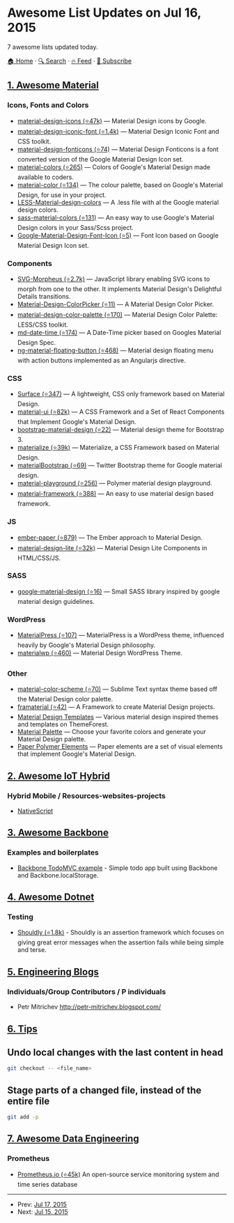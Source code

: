 # Awesome List Updates on Jul 16, 2015

7 awesome lists updated today.

[🏠 Home](/README.md) · [🔍 Search](https://test.trackawesomelist.com/search/) · [🔥 Feed](https://test.trackawesomelist.com/rss.xml) · [📮 Subscribe](https://trackawesomelist.us17.list-manage.com/subscribe?u=d2f0117aa829c83a63ec63c2f&id=36a103854c)



## [1. Awesome Material](/content/sachin1092/awesome-material/README.md)

### Icons, Fonts and Colors

*   [material-design-icons (⭐47k)](https://github.com/google/material-design-icons) — Material Design icons by Google.
*   [material-design-iconic-font (⭐1.4k)](https://github.com/zavoloklom/material-design-iconic-font) — Material Design Iconic Font and CSS toolkit.
*   [material-design-fonticons (⭐74)](https://github.com/designjockey/material-design-fonticons) — Material Design Fonticons is a font converted version of the Google Material Design Icon set.
*   [material-colors (⭐265)](https://github.com/shuhei/material-colors) — Colors of Google's Material Design made available to coders.
*   [material-color (⭐134)](https://github.com/mrmlnc/material-color) — The colour palette, based on Google's Material Design, for use in your project.
*   [LESS-Material-design-colors](https://github.com/tisign/LESS-Material-design-colors) — A .less file with al the Google material design colors.
*   [sass-material-colors (⭐131)](https://github.com/minusfive/sass-material-colors) — An easy way to use Google's Material Design colors in your Sass/Scss project.
*   [Google-Material-Design-Font-Icon (⭐5)](https://github.com/Seb-L/Google-Material-Design-Font-Icon) — Font Icon based on Google Material Design Icon set.

### Components

*   [SVG-Morpheus (⭐2.7k)](https://github.com/alexk111/SVG-Morpheus) — JavaScript library enabling SVG icons to morph from one to the other. It implements Material Design's Delightful Details transitions.
*   [Material-Design-ColorPicker (⭐11)](https://github.com/Fraina/Material-Design-ColorPicker) — A Material Design Color Picker.
*   [material-design-color-palette (⭐170)](https://github.com/zavoloklom/material-design-color-palette) — Material Design Color Palette: LESS/CSS toolkit.
*   [md-date-time (⭐174)](https://github.com/SimeonC/md-date-time) — A Date-Time picker based on Googles Material Design Spec.
*   [ng-material-floating-button (⭐468)](https://github.com/nobitagit/ng-material-floating-button) — Material design floating menu with action buttons implemented as an Angularjs directive.

### CSS

*   [Surface (⭐347)](https://github.com/mildrenben/surface) — A lightweight, CSS only framework based on Material Design.
*   [material-ui (⭐82k)](https://github.com/callemall/material-ui) — A CSS Framework and a Set of React Components that Implement Google's Material Design.
*   [bootstrap-material-design (⭐22)](https://github.com/FezVrasta/bootstrap-material-design) — Material design theme for Bootstrap 3.
*   [materialize (⭐39k)](https://github.com/Dogfalo/materialize) — Materialize, a CSS Framework based on Material Design.
*   [materialBootstrap (⭐69)](https://github.com/throrin19/materialBootstrap) — Twitter Bootstrap theme for Google material design.
*   [material-playground (⭐256)](https://github.com/ebidel/material-playground) — Polymer material design playground.
*   [material-framework (⭐388)](https://github.com/nt1m/material-framework) — An easy to use material design based framework.

### JS

*   [ember-paper (⭐879)](https://github.com/miguelcobain/ember-paper) — The Ember approach to Material Design.
*   [material-design-lite (⭐32k)](https://github.com/google/material-design-lite/) — Material Design Lite Components in HTML/CSS/JS.

### SASS

*   [google-material-design (⭐16)](https://github.com/axyz/google-material-design) — Small SASS library inspired by google material design guidelines.

### WordPress

*   [MaterialPress (⭐107)](https://github.com/alexpatin/MaterialPress) — MaterialPress is a WordPress theme, influenced heavily by Google's Material Design philosophy.
*   [materialwp (⭐460)](https://github.com/braginteractive/materialwp) — Material Design WordPress Theme.

### Other

*   [material-color-scheme (⭐70)](https://github.com/paradox41/material-color-scheme) — Sublime Text syntax theme based off the Material Design color palette.
*   [framaterial (⭐42)](https://github.com/Framaterial/framaterial) — A Framework to create Material Design projects.
*   [Material Design Templates](http://themeforest.net/tags/material%20design) — Various material design inspired themes and templates on ThemeForest.
*   [Material Palette](http://www.materialpalette.com/) — Choose your favorite colors and generate your Material Design palette.
*   [Paper Polymer Elements](https://elements.polymer-project.org/browse?package=paper-elements) — Paper elements are a set of visual elements that implement Google's Material Design.

## [2. Awesome IoT Hybrid](/content/weblancaster/awesome-IoT-hybrid/README.md)

### Hybrid Mobile / Resources-websites-projects

*   [NativeScript](https://www.nativescript.org/)

## [3. Awesome Backbone](/content/sadcitizen/awesome-backbone/README.md)

### Examples and boilerplates

*   [Backbone TodoMVC example](http://todomvc.com/examples/backbone/) - Simple todo app built using Backbone and Backbone.localStorage.

## [4. Awesome Dotnet](/content/quozd/awesome-dotnet/README.md)

### Testing

*   [Shouldly (⭐1.8k)](https://github.com/shouldly/shouldly) - Shouldly is an assertion framework which focuses on giving great error messages when the assertion fails while being simple and terse.

## [5. Engineering Blogs](/content/kilimchoi/engineering-blogs/README.md)

### Individuals/Group Contributors / P individuals

*   Petr Mitrichev <http://petr-mitrichev.blogspot.com/>

## [6. Tips](/content/git-tips/tips/README.md)

## Undo local changes with the last content in head

```sh
git checkout -- <file_name>
```
## Stage parts of a changed file, instead of the entire file

```sh
git add -p
```

## [7. Awesome Data Engineering](/content/igorbarinov/awesome-data-engineering/README.md)

### Prometheus

*   [Prometheus.io (⭐45k)](https://github.com/prometheus/prometheus) An open-source service monitoring system and time series database

---

- Prev: [Jul 17, 2015](/content/2015/07/17/README.md)
- Next: [Jul 15, 2015](/content/2015/07/15/README.md)